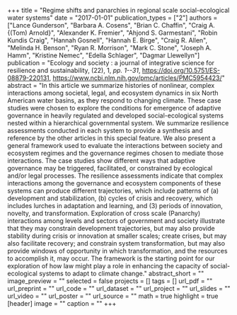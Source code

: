 +++
title = "Regime shifts and panarchies in regional scale social-ecological water systems"
date = "2017-01-01"
publication_types = ["2"]
authors = ["Lance Gunderson", "Barbara A. Cosens", "Brian C. Chaffin", "Craig A. {(Tom) Arnold}", "Alexander K. Fremier", "Ahjond S. Garmestani", "Robin Kundis Craig", "Hannah Gosnell", "Hannah E. Birge", "Craig R. Allen", "Melinda H. Benson", "Ryan R. Morrison", "Mark C. Stone", "Joseph A. Hamm", "Kristine Nemec", "Edella Schlager", "Dagmar Llewellyn"]
publication = "Ecology and society : a journal of integrative science for resilience and sustainability, (22), 1, _pp. 1--31_, https://doi.org/10.5751/ES-08879-220131, https://www.ncbi.nlm.nih.gov/pmc/articles/PMC5954423/"
abstract = "In this article we summarize histories of nonlinear, complex interactions among societal, legal, and ecosystem dynamics in six North American water basins, as they respond to changing climate. These case studies were chosen to explore the conditions for emergence of adaptive governance in heavily regulated and developed social-ecological systems nested within a hierarchical governmental system. We summarize resilience assessments conducted in each system to provide a synthesis and reference by the other articles in this special feature. We also present a general framework used to evaluate the interactions between society and ecosystem regimes and the governance regimes chosen to mediate those interactions. The case studies show different ways that adaptive governance may be triggered, facilitated, or constrained by ecological and/or legal processes. The resilience assessments indicate that complex interactions among the governance and ecosystem components of these systems can produce different trajectories, which include patterns of (a) development and stabilization, (b) cycles of crisis and recovery, which includes lurches in adaptation and learning, and (3) periods of innovation, novelty, and transformation. Exploration of cross scale (Panarchy) interactions among levels and sectors of government and society illustrate that they may constrain development trajectories, but may also provide stability during crisis or innovation at smaller scales; create crises, but may also facilitate recovery; and constrain system transformation, but may also provide windows of opportunity in which transformation, and the resources to accomplish it, may occur. The framework is the starting point for our exploration of how law might play a role in enhancing the capacity of social-ecological systems to adapt to climate change."
abstract_short = ""
image_preview = ""
selected = false
projects = []
tags = []
url_pdf = ""
url_preprint = ""
url_code = ""
url_dataset = ""
url_project = ""
url_slides = ""
url_video = ""
url_poster = ""
url_source = ""
math = true
highlight = true
[header]
image = ""
caption = ""
+++
